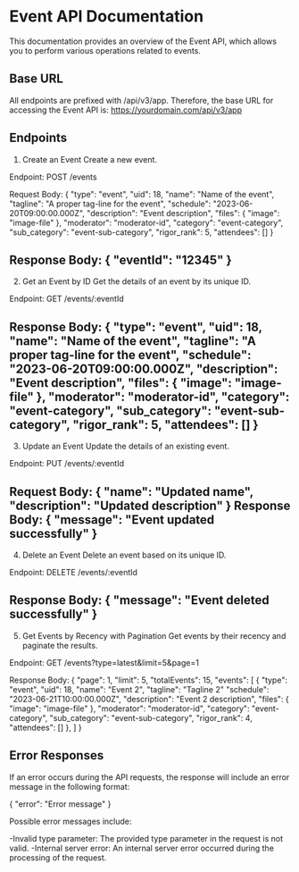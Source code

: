 # Event API Documentation
  This documentation provides an overview of the Event API, which allows you to perform various operations related to events.

## Base URL
  All endpoints are prefixed with /api/v3/app. Therefore, the base URL for accessing the Event API is:
    https://yourdomain.com/api/v3/app

## Endpoints

1. Create an Event
  Create a new event.

  Endpoint: POST /events

  Request Body:
  {
    "type": "event",
    "uid": 18,
  "name": "Name of the event",
  "tagline": "A proper tag-line for the event",
  "schedule": "2023-06-20T09:00:00.000Z",
  "description": "Event description",
  "files": {
    "image": "image-file"
  },
  "moderator": "moderator-id",
  "category": "event-category",
  "sub_category": "event-sub-category",
  "rigor_rank": 5,
  "attendees": []
}

Response Body:
{
  "eventId": "12345"
}
------------------------------------------------------------------------
2. Get an Event by ID
Get the details of an event by its unique ID.

Endpoint: GET /events/:eventId

Response Body:
{
  "type": "event",
  "uid": 18,
  "name": "Name of the event",
  "tagline": "A proper tag-line for the event",
  "schedule": "2023-06-20T09:00:00.000Z",
  "description": "Event description",
  "files": {
    "image": "image-file"
  },
  "moderator": "moderator-id",
  "category": "event-category",
  "sub_category": "event-sub-category",
  "rigor_rank": 5,
  "attendees": []
}
------------------------------------------------------------------------------
3. Update an Event
Update the details of an existing event.

Endpoint: PUT /events/:eventId

Request Body:
{
  "name": "Updated name",
  "description": "Updated description"
}
Response Body:
{
  "message": "Event updated successfully"
}
----------------------------------------------------------------------------------
4. Delete an Event
Delete an event based on its unique ID.

Endpoint: DELETE /events/:eventId

Response Body:
{
  "message": "Event deleted successfully"
}
------------------------------------------------------------------------------------
5. Get Events by Recency with Pagination
Get events by their recency and paginate the results.

Endpoint: GET /events?type=latest&limit=5&page=1

Response Body:
{
  "page": 1,
  "limit": 5,
  "totalEvents": 15,
  "events": [
    {
        "type": "event",
        "uid": 18,
        "name": "Event 2",
        "tagline": "Tagline 2"
        "schedule": "2023-06-21T10:00:00.000Z",
        "description": "Event 2 description",
        "files": {
            "image": "image-file"
        },
        "moderator": "moderator-id",
        "category": "event-category",
        "sub_category": "event-sub-category",
        "rigor_rank": 4,
        "attendees": []
        },
]
}


## Error Responses

If an error occurs during the API requests, the response will include an error message in the following format:

{
  "error": "Error message"
}

Possible error messages include:

-Invalid type parameter: The provided type parameter in the request is not valid.
-Internal server error: An internal server error occurred during the processing of the request.